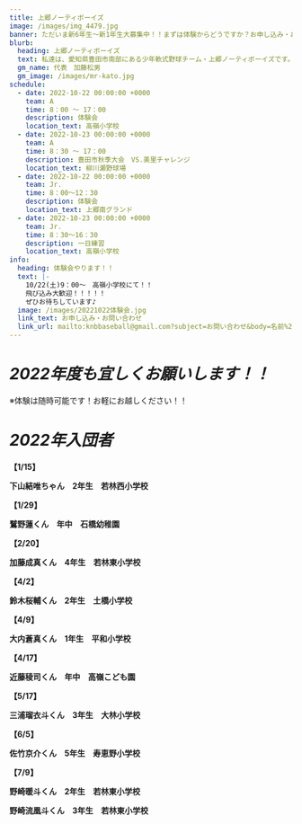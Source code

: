 ```yaml
---
title: 上郷ノーティボーイズ
image: /images/img_4479.jpg
banner: ただいま新6年生～新1年生大募集中！！まずは体験からどうですか？お申し込み・お問い合わせはお気軽にどうぞ！！
blurb:
  heading: 上郷ノーティボーイズ
  text: 私達は、愛知県豊田市南部にある少年軟式野球チーム・上郷ノーティボーイズです。野球を愛する少年・少女達の夢を育み、軟式野球を正しく指導し、体力向上と礼儀を養成します。また、親友同士の友情と交歓の場を与え、規則正しい明朗な少年・少女を育成することを目的としています。
  gm_name: 代表　加藤松男
  gm_image: /images/mr-kato.jpg
schedule:
  - date: 2022-10-22 00:00:00 +0000
    team: A
    time: 8：00 ～ 17：00
    description: 体験会
    location_text: 高嶺小学校
  - date: 2022-10-23 00:00:00 +0000
    team: A
    time: 8：30 ～ 17：00
    description: 豊田市秋季大会　VS.美里チャレンジ
    location_text: 柳川瀬野球場
  - date: 2022-10-22 00:00:00 +0000
    team: Jr.
    time: 8：00～12：30
    description: 体験会
    location_text: 上郷南グランド
  - date: 2022-10-23 00:00:00 +0000
    team: Jr.
    time: 8：30～16：30
    description: 一日練習
    location_text: 高嶺小学校
info:
  heading: 体験会やります！！
  text: |-
    10/22(土)9：00～　高嶺小学校にて！！
    飛び込み大歓迎！！！！！
    ぜひお待ちしています♪
  image: /images/20221022体験会.jpg
  link_text: お申し込み・お問い合わせ
  link_url: mailto:knbbaseball@gmail.com?subject=お問い合わせ&body=名前%20%3A%0D%0Aふりがな%20%3A%0D%0A電話%20%3A%0D%0A学校名%20%3A%0D%0A学年%20%3A%0D%0Aお問い合せ内容%20%3A（例、体験・見学・入団希望）
---
```

# ***2022年度も宜しくお願いします！！***

※体験は随時可能です！お軽にお越しください！！

# ***2022年入団者***

**【1/15】**

**下山結唯ちゃん　2年生　若林西小学校**

**【1/29】**

**鷲野蓮くん　年中　石橋幼稚園**

**【2/20】**

**加藤成真くん　4年生　若林東小学校**

**【4/2】**

**鈴木桜輔くん　2年生　土橋小学校**

**【4/9】**

**大内蒼真くん　1年生　平和小学校**

**【4/17】**

**近藤稜司くん　年中　高嶺こども園**

**【5/17】**

**三浦瑠衣斗くん　3年生　大林小学校**

**【6/5】**

**佐竹京介くん　5年生　寿恵野小学校**

**【7/9】**

**野崎暖斗くん　2年生　若林東小学校**

**野崎流凰斗くん　3年生　若林東小学校**